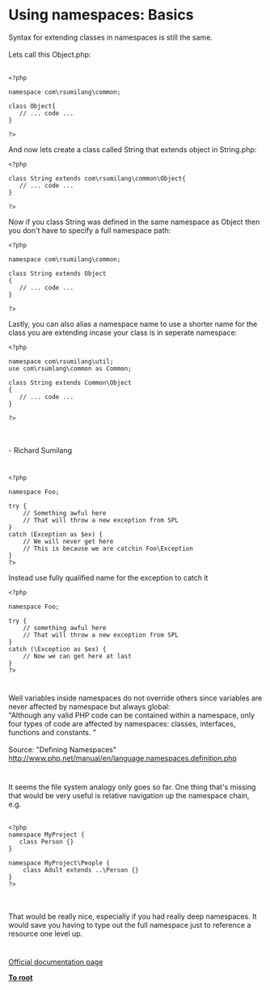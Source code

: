 # Using namespaces: Basics



Syntax for extending classes in namespaces is still the same.<br><br>Lets call this Object.php:<br><br>

```
<?php

namespace com\rsumilang\common;

class Object{
   // ... code ...
}

?>
```


And now lets create a class called String that extends object in String.php:



```
<?php

class String extends com\rsumilang\common\Object{
   // ... code ...
}

?>
```


Now if you class String was defined in the same namespace as Object then you don't have to specify a full namespace path:



```
<?php

namespace com\rsumilang\common;

class String extends Object
{
   // ... code ...
}

?>
```


Lastly, you can also alias a namespace name to use a shorter name for the class you are extending incase your class is in seperate namespace:



```
<?php

namespace com\rsumilang\util;
use com\rsumlang\common as Common;

class String extends Common\Object
{
   // ... code ...
}

?>
```
<br><br>- Richard Sumilang  

#



```
<?php

namespace Foo;

try {
    // Something awful here
    // That will throw a new exception from SPL
} 
catch (Exception as $ex) {
    // We will never get here
    // This is because we are catchin Foo\Exception
}
?>
```


Instead use fully qualified name for the exception to catch it



```
<?php 

namespace Foo;

try {
    // something awful here
    // That will throw a new exception from SPL
} 
catch (\Exception as $ex) {
    // Now we can get here at last
}
?>
```
  

#

Well variables inside namespaces do not override others since variables are never affected by namespace but always global:<br>"Although any valid PHP code can be contained within a namespace, only four types of code are affected by namespaces: classes, interfaces, functions and constants. "<br><br>Source: "Defining Namespaces"<br>http://www.php.net/manual/en/language.namespaces.definition.php  

#

It seems the file system analogy only goes so far. One thing that&apos;s missing that would be very useful is relative navigation up the namespace chain, e.g.<br><br>

```
<?php
namespace MyProject {
   class Person {}
}

namespace MyProject\People {
    class Adult extends ..\Person {}
}
?>
```
<br><br>That would be really nice, especially if you had really deep namespaces. It would save you having to type out the full namespace just to reference a resource one level up.  

#

[Official documentation page](https://www.php.net/manual/en/language.namespaces.basics.php)

**[To root](/README.md)**